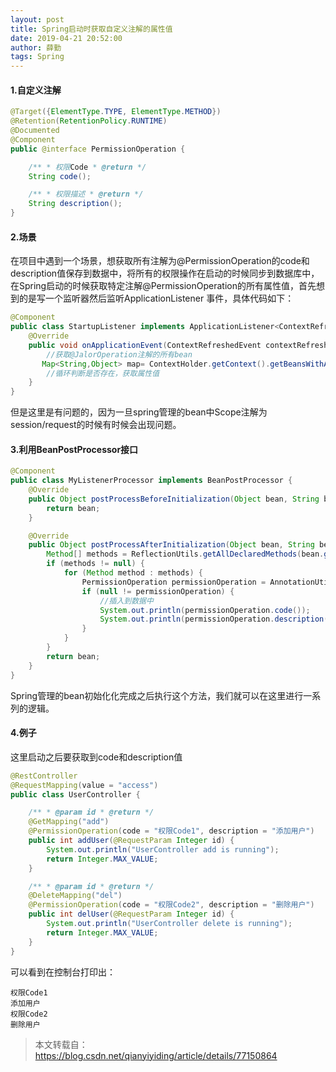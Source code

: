 ```yaml
---
layout: post
title: Spring启动时获取自定义注解的属性值
date: 2019-04-21 20:52:00
author: 薛勤
tags: Spring
---
```

#### **1.自定义注解**

```java
@Target({ElementType.TYPE, ElementType.METHOD})
@Retention(RetentionPolicy.RUNTIME)
@Documented
@Component
public @interface PermissionOperation {

    /** * 权限Code * @return */
    String code();

    /** * 权限描述 * @return */
    String description();
}
```

#### **2.场景**

在项目中遇到一个场景，想获取所有注解为@PermissionOperation的code和description值保存到数据中，将所有的权限操作在启动的时候同步到数据库中，在Spring启动的时候获取特定注解@PermissionOperation的所有属性值，首先想到的是写一个监听器然后监听ApplicationListener 事件，具体代码如下：

```java
@Component
public class StartupListener implements ApplicationListener<ContextRefreshedEvent> {
    @Override
    public void onApplicationEvent(ContextRefreshedEvent contextRefreshedEvent) {
        //获取@JalorOperation注解的所有bean
       Map<String,Object> map= ContextHolder.getContext().getBeansWithAnnotation(PermissionOperation.class);
        //循环判断是否存在，获取属性值
    }
}
```

但是这里是有问题的，因为一旦spring管理的bean中Scope注解为session/request的时候有时候会出现问题。

#### **3.利用BeanPostProcessor接口**

```java
@Component
public class MyListenerProcessor implements BeanPostProcessor {
    @Override
    public Object postProcessBeforeInitialization(Object bean, String beanName) throws BeansException {
        return bean;
    }

    @Override
    public Object postProcessAfterInitialization(Object bean, String beanName) throws BeansException {
        Method[] methods = ReflectionUtils.getAllDeclaredMethods(bean.getClass());
        if (methods != null) {
            for (Method method : methods) {
                PermissionOperation permissionOperation = AnnotationUtils.findAnnotation(method, PermissionOperation.class);
                if (null != permissionOperation) {
                    //插入到数据中
                    System.out.println(permissionOperation.code());
                    System.out.println(permissionOperation.description());
                }
            }
        }
        return bean;
    }
}
```

Spring管理的bean初始化化完成之后执行这个方法，我们就可以在这里进行一系列的逻辑。

#### **4.例子**

这里启动之后要获取到code和description值

```java
@RestController
@RequestMapping(value = "access")
public class UserController {

    /** * @param id * @return */
    @GetMapping("add")
    @PermissionOperation(code = "权限Code1", description = "添加用户")
    public int addUser(@RequestParam Integer id) {
        System.out.println("UserController add is running");
        return Integer.MAX_VALUE;
    }

    /** * @param id * @return */
    @DeleteMapping("del")
    @PermissionOperation(code = "权限Code2", description = "删除用户")
    public int delUser(@RequestParam Integer id) {
        System.out.println("UserController delete is running");
        return Integer.MAX_VALUE;
    }
}
```

可以看到在控制台打印出：

```
权限Code1
添加用户
权限Code2
删除用户
```
> 本文转载自：<https://blog.csdn.net/qianyiyiding/article/details/77150864>